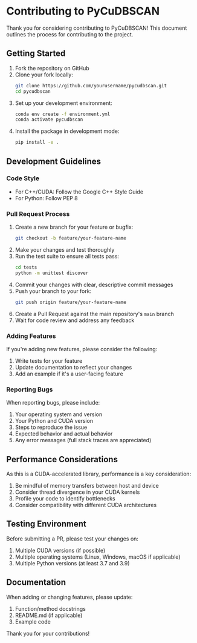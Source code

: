 # Contributing to PyCuDBSCAN

Thank you for considering contributing to PyCuDBSCAN! This document outlines the process for contributing to the project.

## Getting Started

1. Fork the repository on GitHub
2. Clone your fork locally:
   ```bash
   git clone https://github.com/yourusername/pycudbscan.git
   cd pycudbscan
   ```
3. Set up your development environment:
   ```bash
   conda env create -f environment.yml
   conda activate pycudbscan
   ```
4. Install the package in development mode:
   ```bash
   pip install -e .
   ```

## Development Guidelines

### Code Style

- For C++/CUDA: Follow the Google C++ Style Guide
- For Python: Follow PEP 8

### Pull Request Process

1. Create a new branch for your feature or bugfix:
   ```bash
   git checkout -b feature/your-feature-name
   ```
2. Make your changes and test thoroughly
3. Run the test suite to ensure all tests pass:
   ```bash
   cd tests
   python -m unittest discover
   ```
4. Commit your changes with clear, descriptive commit messages
5. Push your branch to your fork:
   ```bash
   git push origin feature/your-feature-name
   ```
6. Create a Pull Request against the main repository's `main` branch
7. Wait for code review and address any feedback

### Adding Features

If you're adding new features, please consider the following:

1. Write tests for your feature
2. Update documentation to reflect your changes
3. Add an example if it's a user-facing feature

### Reporting Bugs

When reporting bugs, please include:

1. Your operating system and version
2. Your Python and CUDA version
3. Steps to reproduce the issue
4. Expected behavior and actual behavior
5. Any error messages (full stack traces are appreciated)

## Performance Considerations

As this is a CUDA-accelerated library, performance is a key consideration:

1. Be mindful of memory transfers between host and device
2. Consider thread divergence in your CUDA kernels
3. Profile your code to identify bottlenecks
4. Consider compatibility with different CUDA architectures

## Testing Environment

Before submitting a PR, please test your changes on:

1. Multiple CUDA versions (if possible)
2. Multiple operating systems (Linux, Windows, macOS if applicable)
3. Multiple Python versions (at least 3.7 and 3.9)

## Documentation

When adding or changing features, please update:

1. Function/method docstrings
2. README.md (if applicable)
3. Example code

Thank you for your contributions!
